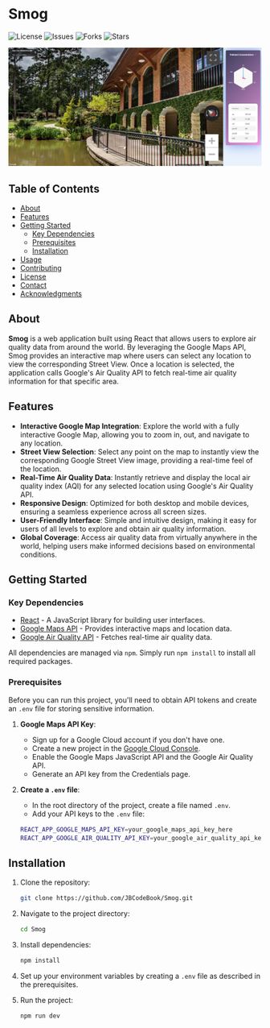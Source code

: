 # Smog

![License](https://img.shields.io/badge/license-MIT-blue.svg)
![Issues](https://img.shields.io/github/issues/JBCodeBook/Smog)
![Forks](https://img.shields.io/github/forks/JBCodeBook/Smog)
![Stars](https://img.shields.io/github/stars/JBCodeBook/Smog)

![Smog Preview](Smog%202/src/assets/Preview.png)  <!-- This is the image preview -->

## Table of Contents

- [About](#about)
- [Features](#features)
- [Getting Started](#getting-started)
  - [Key Dependencies](#key-dependencies)
  - [Prerequisites](#prerequisites)
  - [Installation](#installation)
- [Usage](#usage)
- [Contributing](#contributing)
- [License](#license)
- [Contact](#contact)
- [Acknowledgments](#acknowledgments)

## About

**Smog** is a web application built using React that allows users to explore air quality data from around the world. By leveraging the Google Maps API, Smog provides an interactive map where users can select any location to view the corresponding Street View. Once a location is selected, the application calls Google's Air Quality API to fetch real-time air quality information for that specific area.

## Features

- **Interactive Google Map Integration**: Explore the world with a fully interactive Google Map, allowing you to zoom in, out, and navigate to any location.
- **Street View Selection**: Select any point on the map to instantly view the corresponding Google Street View image, providing a real-time feel of the location.
- **Real-Time Air Quality Data**: Instantly retrieve and display the local air quality index (AQI) for any selected location using Google's Air Quality API.
- **Responsive Design**: Optimized for both desktop and mobile devices, ensuring a seamless experience across all screen sizes.
- **User-Friendly Interface**: Simple and intuitive design, making it easy for users of all levels to explore and obtain air quality information.
- **Global Coverage**: Access air quality data from virtually anywhere in the world, helping users make informed decisions based on environmental conditions.

## Getting Started

### Key Dependencies

- [React](https://reactjs.org/) - A JavaScript library for building user interfaces.
- [Google Maps API](https://developers.google.com/maps/documentation) - Provides interactive maps and location data.
- [Google Air Quality API](https://developers.google.com/maps/documentation/air-quality) - Fetches real-time air quality data.

All dependencies are managed via `npm`. Simply run `npm install` to install all required packages.

### Prerequisites

Before you can run this project, you'll need to obtain API tokens and create an `.env` file for storing sensitive information.

1. **Google Maps API Key**:
   - Sign up for a Google Cloud account if you don't have one.
   - Create a new project in the [Google Cloud Console](https://console.cloud.google.com/).
   - Enable the Google Maps JavaScript API and the Google Air Quality API.
   - Generate an API key from the Credentials page.

2. **Create a `.env` file**:
   - In the root directory of the project, create a file named `.env`.
   - Add your API keys to the `.env` file:

   ```bash
   REACT_APP_GOOGLE_MAPS_API_KEY=your_google_maps_api_key_here
   REACT_APP_GOOGLE_AIR_QUALITY_API_KEY=your_google_air_quality_api_key_here

## Installation

1. Clone the repository:

    ```bash
    git clone https://github.com/JBCodeBook/Smog.git
    ```

2. Navigate to the project directory:

    ```bash
    cd Smog
    ```

3. Install dependencies:

    ```bash
    npm install
    ```

4. Set up your environment variables by creating a `.env` file as described in the prerequisites.

5. Run the project:

    ```bash
    npm run dev
    ```
